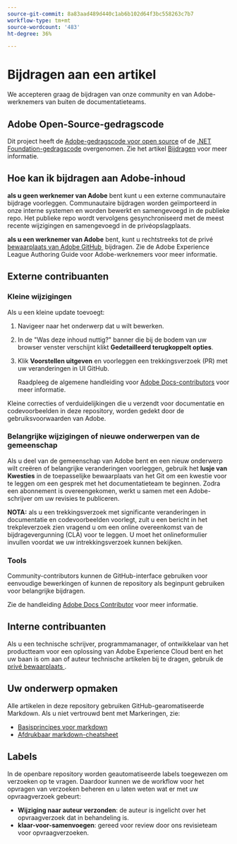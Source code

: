 ```yaml
---
source-git-commit: 8a83aad489d440c1ab6b102d64f3bc558263c7b7
workflow-type: tm+mt
source-wordcount: '483'
ht-degree: 36%

---
```

# Bijdragen aan een artikel

We accepteren graag de bijdragen van onze community en van Adobe-werknemers van buiten de documentatieteams.

## Adobe Open-Source-gedragscode

Dit project heeft de [Adobe-gedragscode voor open source](code-of-conduct.md) of de [.NET Foundation-gedragscode](https://dotnetfoundation.org/code-of-conduct) overgenomen. Zie het artikel [Bijdragen](contributing.md) voor meer informatie.

## Hoe kan ik bijdragen aan Adobe-inhoud

**als u geen werknemer van Adobe** bent kunt u een externe communautaire bijdrage voorleggen. Communautaire bijdragen worden geïmporteerd in onze interne systemen en worden bewerkt en samengevoegd in de publieke repo. Het publieke repo wordt vervolgens gesynchroniseerd met de meest recente wijzigingen en samengevoegd in de privéopslagplaats.

**als u een werknemer van Adobe** bent, kunt u rechtstreeks tot de privé [&#x200B; bewaarplaats van Adobe GitHub &#x200B;](https://git.corp.adobe.com/AdobeDocs/) bijdragen. Zie de Adobe Experience League Authoring Guide voor Adobe-werknemers voor meer informatie.

## Externe contribuanten

### Kleine wijzigingen

Als u een kleine update toevoegt:

1. Navigeer naar het onderwerp dat u wilt bewerken.
1. In de &quot;Was deze inhoud nuttig?&quot; banner die bij de bodem van uw browser venster verschijnt klikt **Gedetailleerd terugkoppelt opties**.
1. Klik **Voorstellen uitgeven** en voorleggen een trekkingsverzoek (PR) met uw veranderingen in UI GitHub.

   Raadpleeg de algemene handleiding voor [Adobe Docs-contributors](https://experienceleague.adobe.com/docs/contributor/contributor-guide/introduction.html?lang=nl) voor meer informatie.

Kleine correcties of verduidelijkingen die u verzendt voor documentatie en codevoorbeelden in deze repository, worden gedekt door de gebruiksvoorwaarden van Adobe.

### Belangrijke wijzigingen of nieuwe onderwerpen van de gemeenschap

Als u deel van de gemeenschap van Adobe bent en een nieuw onderwerp wilt creëren of belangrijke veranderingen voorleggen, gebruik het **lusje van Kwesties** in de toepasselijke bewaarplaats van het Git om een kwestie voor te leggen om een gesprek met het documentatieteam te beginnen. Zodra een abonnement is overeengekomen, werkt u samen met een Adobe-schrijver om uw revisies te publiceren.

**NOTA:** als u een trekkingsverzoek met significante veranderingen in documentatie en codevoorbeelden voorlegt, zult u een bericht in het trekpleverzoek zien vragend u om een online overeenkomst van de bijdragevergunning (CLA) voor te leggen. U moet het onlineformulier invullen voordat we uw intrekkingsverzoek kunnen bekijken.

### Tools

Community-contributors kunnen de GitHub-interface gebruiken voor eenvoudige bewerkingen of kunnen de repository als beginpunt gebruiken voor belangrijke bijdragen.

Zie de handleiding [Adobe Docs Contributor](https://experienceleague.adobe.com/docs/contributor/contributor-guide/introduction.html?lang=nl) voor meer informatie.

## Interne contribuanten

Als u een technische schrijver, programmamanager, of ontwikkelaar van het productteam voor een oplossing van Adobe Experience Cloud bent en het uw baan is om aan of auteur technische artikelen bij te dragen, gebruik de [&#x200B; privé bewaarplaats &#x200B;](https://git.corp.adobe.com/AdobeDocs).

## Uw onderwerp opmaken

Alle artikelen in deze repository gebruiken GitHub-gearomatiseerde Markdown. Als u niet vertrouwd bent met Markeringen, zie:

* [Basisprincipes voor markdown](https://help.github.com/articles/getting-started-with-writing-and-formatting-on-github/)
* [Afdrukbaar markdown-cheatsheet](https://guides.github.com/pdfs/markdown-cheatsheet-online.pdf)

## Labels

In de openbare repository worden geautomatiseerde labels toegewezen om verzoeken op te vragen. Daardoor kunnen we de workflow voor het opvragen van verzoeken beheren en u laten weten wat er met uw opvraagverzoek gebeurt:

* **Wijziging naar auteur verzonden**: de auteur is ingelicht over het opvraagverzoek dat in behandeling is.
* **klaar-voor-samenvoegen**: gereed voor review door ons revisieteam voor opvraagverzoeken.
